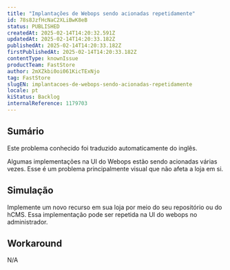 ```yaml
---
title: "Implantações de Webops sendo acionadas repetidamente"
id: 78s8JzfHcNaC2XLiBwK8eB
status: PUBLISHED
createdAt: 2025-02-14T14:20:32.591Z
updatedAt: 2025-02-14T14:20:33.182Z
publishedAt: 2025-02-14T14:20:33.182Z
firstPublishedAt: 2025-02-14T14:20:33.182Z
contentType: knownIssue
productTeam: FastStore
author: 2mXZkbi0oi061KicTExNjo
tag: FastStore
slugEN: implantacoes-de-webops-sendo-acionadas-repetidamente
locale: pt
kiStatus: Backlog
internalReference: 1179703
---
```


## Sumário

<div class="alert alert-info">
  <p>Este problema conhecido foi traduzido automaticamente do inglês.</p>
</div>


Algumas implementações na UI do Webops estão sendo acionadas várias vezes. Esse é um problema principalmente visual que não afeta a loja em si.

## Simulação


Implemente um novo recurso em sua loja por meio do seu repositório ou do hCMS. Essa implementação pode ser repetida na UI do webops no administrador.



## Workaround


N/A





